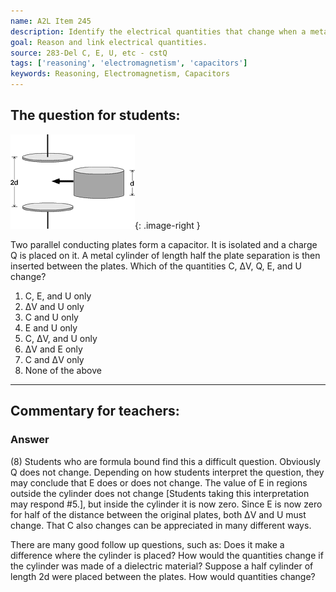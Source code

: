 ```yaml
---
name: A2L Item 245
description: Identify the electrical quantities that change when a metallic cylinder is placed in an isolated capacitor.
goal: Reason and link electrical quantities.
source: 283-Del C, E, U, etc - cstQ
tags: ['reasoning', 'electromagnetism', 'capacitors']
keywords: Reasoning, Electromagnetism, Capacitors
---
```


## The question for students:

![Item245_fig1.gif](../images/Item245_fig1.gif){: .image-right } 

Two parallel conducting plates form a capacitor.  It is isolated and a
charge Q is placed on it.  A metal cylinder of length half the plate
separation is then inserted between the plates. Which of the quantities
C, ΔV, Q, E, and U change?

1. C, E, and U only
2. ΔV and U only
3. C and U only
4. E and U only
5. C, ΔV, and U only
6. ΔV and E only
7. C and ΔV only
8. None of the above


<hr/>

## Commentary for teachers:

### Answer

(8) Students who are formula bound find this a difficult question.
Obviously Q does not change. Depending on how students interpret the
question, they may conclude that E does or does not change. The value of
E in regions outside the cylinder does not change [Students taking this
interpretation may respond #5.], but inside the cylinder it is now zero.
Since E is now zero for half of the distance between the original
plates, both ΔV and U must change. That C also changes can be
appreciated in many different ways.

There are many good follow up questions, such as: Does it make a
difference where the cylinder is placed? How would the quantities change
if the cylinder was made of a dielectric material? Suppose a half
cylinder of length 2d were placed between the plates. How would
quantities change? 
